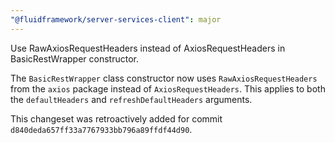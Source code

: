```yaml
---
"@fluidframework/server-services-client": major
---
```


Use RawAxiosRequestHeaders instead of AxiosRequestHeaders in BasicRestWrapper constructor.

The `BasicRestWrapper` class constructor now uses `RawAxiosRequestHeaders` from the `axios` package instead of `AxiosRequestHeaders`. This applies to both the `defaultHeaders` and `refreshDefaultHeaders` arguments.

This changeset was retroactively added for commit `d840deda657ff33a7767933bb796a89ffdf44d90`.

